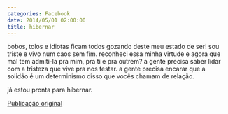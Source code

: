 ```yaml
---
categories: Facebook
date: 2014/05/01 02:00:00
title: hibernar
---
```


bobos, tolos e idiotas
ficam todos gozando deste meu estado de ser!
sou triste e vivo num caos sem fim.
reconheci essa minha virtude
e agora
que mal tem
admiti-la pra mim, pra ti
e pra outrem?
a gente precisa saber lidar
com a tristeza que vive
pra nos testar.
a gente precisa encarar
que a solidão
é um determinismo
disso que vocês chamam de relação.

já estou pronta para hibernar.

[Publicação original](https://www.facebook.com/permalink.php?story_fbid=1418068691796828&id=1418031755133855)
